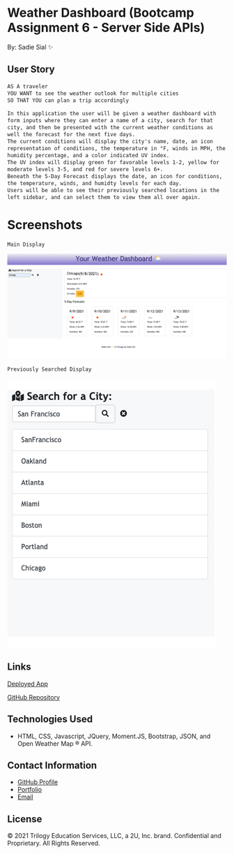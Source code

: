 # Weather Dashboard (Bootcamp Assignment 6 - Server Side APIs)

By: Sadie Sial ✨

## User Story
```
AS A traveler
YOU WANT to see the weather outlook for multiple cities
SO THAT YOU can plan a trip accordingly
```


```
In this application the user will be given a weather dashboard with form inputs where they can enter a name of a city, search for that city, and then be presented with the current weather conditions as well the forecast for the next five days. 
The current conditions will display the city's name, date, an icon representation of conditions, the temperature in °F, winds in MPH, the humidity percentage, and a color indicated UV index. 
The UV index will display green for favorable levels 1-2, yellow for moderate levels 3-5, and red for severe levels 6+. 
Beneath the 5-Day Forecast displays the date, an icon for conditions, the temperature, winds, and humidty levels for each day. 
Users will be able to see their previously searched locations in the left sidebar, and can select them to view them all over again. 
```

# Screenshots
```
Main Display
```
![Screenshot](./assets/images/screenshot.png)

```
Previously Searched Display
```
![Screenshot](./assets/images/screenshot2.png)


## Links

[Deployed App](https://sadielinks.github.io/weather-dashboard/)


[GitHub Repository](https://github.com/sadielinks/weather-dashboard)

## Technologies Used
- HTML, CSS, Javascript, JQuery, Moment.JS, Bootstrap, JSON, and Open Weather Map ® API.


## Contact Information

- [GitHub Profile](https://github.com/sadielinks)
- [Portfolio](https://sadielinks.github.io/professional-portfolio/)
- [Email](mailto:sadiecodes@gmail.com)


## License

© 2021 Trilogy Education Services, LLC, a 2U, Inc. brand. Confidential and Proprietary. All Rights Reserved.